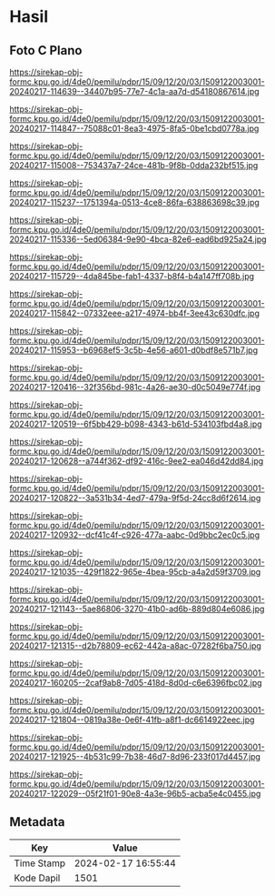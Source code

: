 # Hasil

## Foto C Plano

https://sirekap-obj-formc.kpu.go.id/4de0/pemilu/pdpr/15/09/12/20/03/1509122003001-20240217-114639--34407b95-77e7-4c1a-aa7d-d54180867614.jpg

https://sirekap-obj-formc.kpu.go.id/4de0/pemilu/pdpr/15/09/12/20/03/1509122003001-20240217-114847--75088c01-8ea3-4975-8fa5-0be1cbd0778a.jpg

https://sirekap-obj-formc.kpu.go.id/4de0/pemilu/pdpr/15/09/12/20/03/1509122003001-20240217-115008--753437a7-24ce-481b-9f8b-0dda232bf515.jpg

https://sirekap-obj-formc.kpu.go.id/4de0/pemilu/pdpr/15/09/12/20/03/1509122003001-20240217-115237--1751394a-0513-4ce8-86fa-638863698c39.jpg

https://sirekap-obj-formc.kpu.go.id/4de0/pemilu/pdpr/15/09/12/20/03/1509122003001-20240217-115336--5ed06384-9e90-4bca-82e6-ead6bd925a24.jpg

https://sirekap-obj-formc.kpu.go.id/4de0/pemilu/pdpr/15/09/12/20/03/1509122003001-20240217-115729--4da845be-fab1-4337-b8f4-b4a147ff708b.jpg

https://sirekap-obj-formc.kpu.go.id/4de0/pemilu/pdpr/15/09/12/20/03/1509122003001-20240217-115842--07332eee-a217-4974-bb4f-3ee43c630dfc.jpg

https://sirekap-obj-formc.kpu.go.id/4de0/pemilu/pdpr/15/09/12/20/03/1509122003001-20240217-115953--b6968ef5-3c5b-4e56-a601-d0bdf8e571b7.jpg

https://sirekap-obj-formc.kpu.go.id/4de0/pemilu/pdpr/15/09/12/20/03/1509122003001-20240217-120416--32f356bd-981c-4a26-ae30-d0c5049e774f.jpg

https://sirekap-obj-formc.kpu.go.id/4de0/pemilu/pdpr/15/09/12/20/03/1509122003001-20240217-120519--6f5bb429-b098-4343-b61d-534103fbd4a8.jpg

https://sirekap-obj-formc.kpu.go.id/4de0/pemilu/pdpr/15/09/12/20/03/1509122003001-20240217-120628--a744f362-df92-416c-9ee2-ea046d42dd84.jpg

https://sirekap-obj-formc.kpu.go.id/4de0/pemilu/pdpr/15/09/12/20/03/1509122003001-20240217-120822--3a531b34-4ed7-479a-9f5d-24cc8d6f2614.jpg

https://sirekap-obj-formc.kpu.go.id/4de0/pemilu/pdpr/15/09/12/20/03/1509122003001-20240217-120932--dcf41c4f-c926-477a-aabc-0d9bbc2ec0c5.jpg

https://sirekap-obj-formc.kpu.go.id/4de0/pemilu/pdpr/15/09/12/20/03/1509122003001-20240217-121035--429f1822-965e-4bea-95cb-a4a2d59f3709.jpg

https://sirekap-obj-formc.kpu.go.id/4de0/pemilu/pdpr/15/09/12/20/03/1509122003001-20240217-121143--5ae86806-3270-41b0-ad6b-889d804e6086.jpg

https://sirekap-obj-formc.kpu.go.id/4de0/pemilu/pdpr/15/09/12/20/03/1509122003001-20240217-121315--d2b78809-ec62-442a-a8ac-07282f6ba750.jpg

https://sirekap-obj-formc.kpu.go.id/4de0/pemilu/pdpr/15/09/12/20/03/1509122003001-20240217-160205--2caf9ab8-7d05-418d-8d0d-c6e6396fbc02.jpg

https://sirekap-obj-formc.kpu.go.id/4de0/pemilu/pdpr/15/09/12/20/03/1509122003001-20240217-121804--0819a38e-0e6f-41fb-a8f1-dc6614922eec.jpg

https://sirekap-obj-formc.kpu.go.id/4de0/pemilu/pdpr/15/09/12/20/03/1509122003001-20240217-121925--4b531c99-7b38-46d7-8d96-233f017d4457.jpg

https://sirekap-obj-formc.kpu.go.id/4de0/pemilu/pdpr/15/09/12/20/03/1509122003001-20240217-122029--05f21f01-90e8-4a3e-96b5-acba5e4c0455.jpg


## Metadata

| Key        | Value               |
| ---------- | ------------------- |
| Time Stamp | 2024-02-17 16:55:44 |
| Kode Dapil | 1501                |



